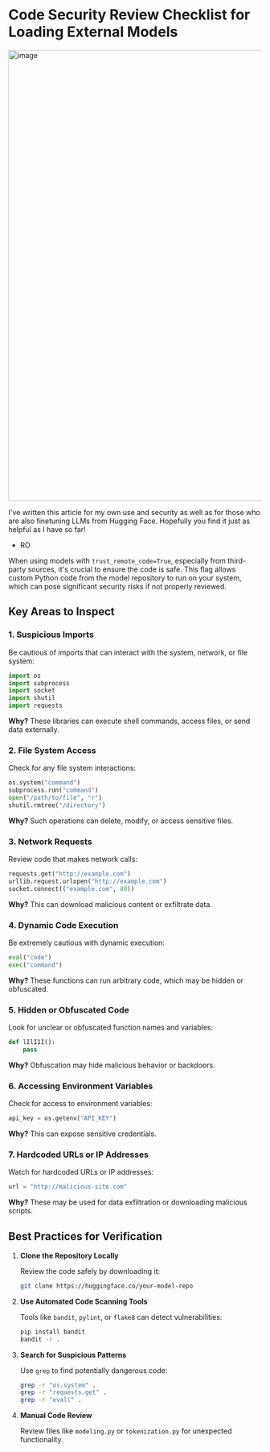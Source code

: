 # Code Security Review Checklist for Loading External Models

<img width="895" alt="image" src="https://github.com/user-attachments/assets/c364dd79-2cb9-45c2-b6eb-c944e86f8592">

I've written this article for my own use and security as well as for those who are also finetuning LLMs from Hugging Face. Hopefully you find it just as helpful as I have so far!

- RO

When using models with `trust_remote_code=True`, especially from third-party sources, it's crucial to ensure the code is safe. This flag allows custom Python code from the model repository to run on your system, which can pose significant security risks if not properly reviewed.

## Key Areas to Inspect

### 1. Suspicious Imports
Be cautious of imports that can interact with the system, network, or file system:

```python
import os
import subprocess
import socket
import shutil
import requests
```

**Why?** These libraries can execute shell commands, access files, or send data externally.

### 2. File System Access
Check for any file system interactions:

```python
os.system("command")
subprocess.run("command")
open("/path/to/file", "r")
shutil.rmtree("/directory")
```

**Why?** Such operations can delete, modify, or access sensitive files.

### 3. Network Requests
Review code that makes network calls:

```python
requests.get("http://example.com")
urllib.request.urlopen("http://example.com")
socket.connect(("example.com", 80))
```

**Why?** This can download malicious content or exfiltrate data.

### 4. Dynamic Code Execution
Be extremely cautious with dynamic execution:

```python
eval("code")
exec("command")
```

**Why?** These functions can run arbitrary code, which may be hidden or obfuscated.


### 5. Hidden or Obfuscated Code
Look for unclear or obfuscated function names and variables:

```python
def lIlI1I():
    pass
```

**Why?** Obfuscation may hide malicious behavior or backdoors.

### 6. Accessing Environment Variables
Check for access to environment variables:

```python
api_key = os.getenv("API_KEY")
```

**Why?** This can expose sensitive credentials.

### 7. Hardcoded URLs or IP Addresses
Watch for hardcoded URLs or IP addresses:

```python
url = "http://malicious-site.com"
```

**Why?** These may be used for data exfiltration or downloading malicious scripts.


## Best Practices for Verification

1. **Clone the Repository Locally**

   Review the code safely by downloading it:
   ```bash
   git clone https://huggingface.co/your-model-repo
   ```

2. **Use Automated Code Scanning Tools**

   Tools like `bandit`, `pylint`, or `flake8` can detect vulnerabilities:
   ```bash
   pip install bandit
   bandit -r .
   ```

3. **Search for Suspicious Patterns**

   Use `grep` to find potentially dangerous code:
   ```bash
   grep -r "os.system" .
   grep -r "requests.get" .
   grep -r "eval(" .
   ```

4. **Manual Code Review**

   Review files like `modeling.py` or `tokenization.py` for unexpected functionality.

